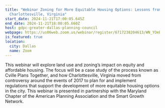 ```yaml
---
title: "Webinar Zoning for More Equitable Housing Options: Lessons from
  Charlottesville, Virginia"
start_date: 2024-11-21T17:00:05.645Z
end_date: 2024-11-21T18:00:05.660Z
host: gdpc-greater-dallas-planning-council
webpage: https://us06web.zoom.us/webinar/register/6717238204613/WN_YOeDqTU7TP6NoU9S6R60og?utm_medium=email&utm_source=govdelivery&utm_term=#/registration
is_featured: true
location:
  city: Dallas
  name: Zoom
---
```

This webinar will explore land use and zoning’s impact on equity and affordable housing. The focus will be a case study of the process known as Cville Plans Together, and how Charlottesville, Virginia moved from controversy around the events of 2017 to plan for and implement regulations that support the development of more equitable housing options in the city. This webinar is presented in partnership with the Maryland Chapter of the American Planning Association and the Smart Growth Network.
